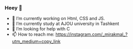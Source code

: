 ### Heey 👋
- 🔭 I’m currently working on Html, CSS and JS.
- 🌱 I’m currently study at AJOU university in Tashkent
- 🤔 I’m looking for help with C
- 📫 How to reach me: https://instagram.com/_mirakmal_?utm_medium=copy_link

<!--
**rivalked/rivalked** is a ✨ _special_ ✨ repository because its `README.md` (this file) appears on your GitHub profile.
-->

